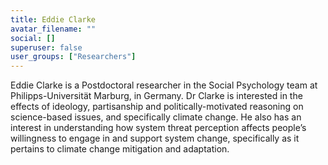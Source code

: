 ```yaml
---
title: Eddie Clarke
avatar_filename: ""
social: []
superuser: false
user_groups: ["Researchers"]
---
```

Eddie Clarke is a Postdoctoral researcher in the Social Psychology team at Philipps-Universität Marburg, in Germany. Dr Clarke is interested in the effects of ideology, partisanship and politically-motivated reasoning on science-based issues, and specifically climate change. He also has an interest in understanding how system threat perception affects people’s willingness to engage in and support system change, specifically as it pertains to climate change mitigation and adaptation.
